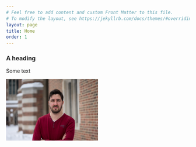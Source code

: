```yaml
---
# Feel free to add content and custom Front Matter to this file.
# To modify the layout, see https://jekyllrb.com/docs/themes/#overriding-theme-defaults
layout: page
title: Home
order: 1
---
```



### A heading
Some text

<img src="https://github.com/webersimon/webersimon.github.io/blob/gh-pages/images/20180211-DSC07100.jpg" width=50% height=50%>



